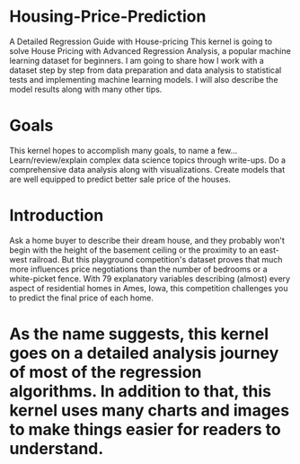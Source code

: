 # Housing-Price-Prediction
A Detailed Regression Guide with House-pricing This kernel is going to solve House Pricing with Advanced Regression Analysis, a popular machine learning dataset for beginners. I am going to share how I work with a dataset step by step from data preparation and data analysis to statistical tests and implementing machine learning models. I will also describe the model results along with many other tips. 

# Goals
This kernel hopes to accomplish many goals, to name a few...
Learn/review/explain complex data science topics through write-ups. Do a comprehensive data analysis along with visualizations. Create models that are well equipped to predict better sale price of the houses.

# Introduction
Ask a home buyer to describe their dream house, and they probably won't begin with the height of the basement ceiling or the proximity to an east-west railroad. But this playground competition's dataset proves that much more influences price negotiations than the number of bedrooms or a white-picket fence.
With 79 explanatory variables describing (almost) every aspect of residential homes in Ames, Iowa, this competition challenges you to predict the final price of each home.
# As the name suggests, this kernel goes on a detailed analysis journey of most of the regression algorithms. In addition to that, this kernel uses many charts and images to make things easier for readers to understand.
